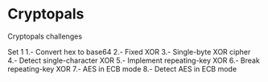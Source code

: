 # Cryptopals
Cryptopals challenges


Set 1
    1.- Convert hex to base64
    2.- Fixed XOR
    3.- Single-byte XOR cipher
    4.- Detect single-character XOR
    5.- Implement repeating-key XOR
    6.- Break repeating-key XOR
    7.- AES in ECB mode
    8.- Detect AES in ECB mode
